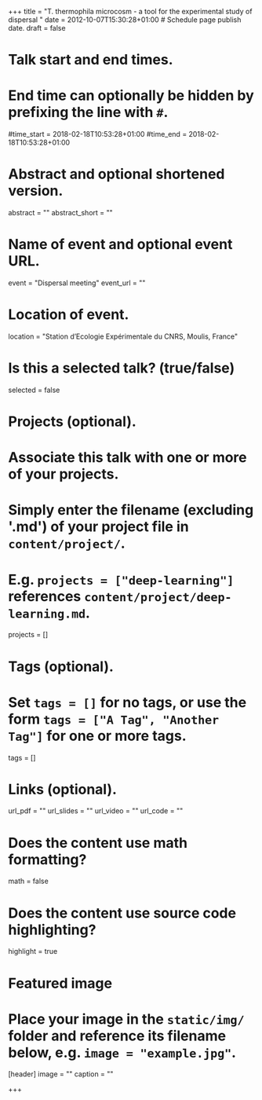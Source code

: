 +++
title = "T. thermophila microcosm - a tool for the experimental study of dispersal "
date = 2012-10-07T15:30:28+01:00  # Schedule page publish date.
draft = false

# Talk start and end times.
#   End time can optionally be hidden by prefixing the line with `#`.
#time_start = 2018-02-18T10:53:28+01:00
#time_end = 2018-02-18T10:53:28+01:00

# Abstract and optional shortened version.
abstract = ""
abstract_short = ""

# Name of event and optional event URL.
event = "Dispersal meeting"
event_url = ""

# Location of event.
location = "Station d’Ecologie Expérimentale du CNRS, Moulis, France"

# Is this a selected talk? (true/false)
selected = false

# Projects (optional).
#   Associate this talk with one or more of your projects.
#   Simply enter the filename (excluding '.md') of your project file in `content/project/`.
#   E.g. `projects = ["deep-learning"]` references `content/project/deep-learning.md`.
projects = []

# Tags (optional).
#   Set `tags = []` for no tags, or use the form `tags = ["A Tag", "Another Tag"]` for one or more tags.
tags = []

# Links (optional).
url_pdf = ""
url_slides = ""
url_video = ""
url_code = ""

# Does the content use math formatting?
math = false

# Does the content use source code highlighting?
highlight = true

# Featured image
# Place your image in the `static/img/` folder and reference its filename below, e.g. `image = "example.jpg"`.
[header]
image = ""
caption = ""

+++
